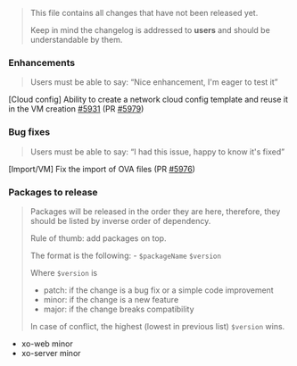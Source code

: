 > This file contains all changes that have not been released yet.
>
> Keep in mind the changelog is addressed to **users** and should be
> understandable by them.

### Enhancements

> Users must be able to say: “Nice enhancement, I'm eager to test it”

[Cloud config] Ability to create a network cloud config template and reuse it in the VM creation [#5931](https://github.com/vatesfr/xen-orchestra/issues/5931) (PR [#5979](https://github.com/vatesfr/xen-orchestra/pull/5979))

### Bug fixes

> Users must be able to say: “I had this issue, happy to know it's fixed”

[Import/VM] Fix the import of OVA files (PR [#5976](https://github.com/vatesfr/xen-orchestra/pull/5976))

### Packages to release

> Packages will be released in the order they are here, therefore, they should
> be listed by inverse order of dependency.
>
> Rule of thumb: add packages on top.
>
> The format is the following: - `$packageName` `$version`
>
> Where `$version` is
>
> - patch: if the change is a bug fix or a simple code improvement
> - minor: if the change is a new feature
> - major: if the change breaks compatibility
>
> In case of conflict, the highest (lowest in previous list) `$version` wins.

- xo-web minor
- xo-server minor
